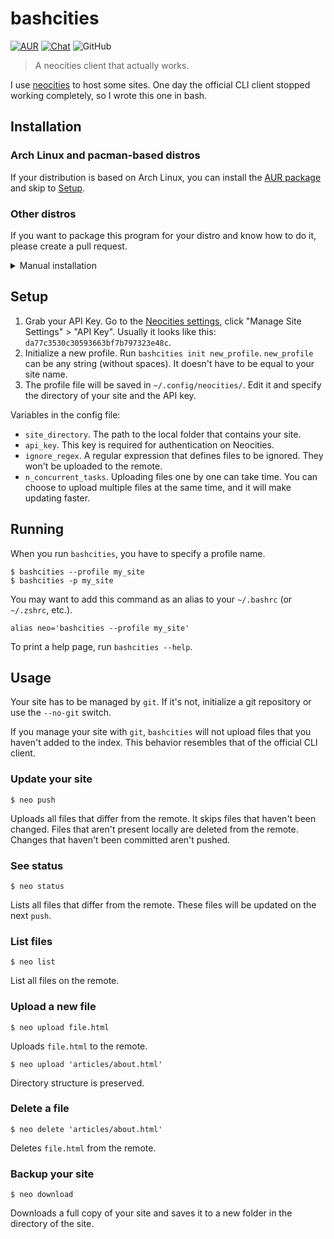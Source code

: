 # bashcities

[![AUR](https://img.shields.io/badge/AUR-install-blue)](https://aur.archlinux.org/packages/bashcities)
[![Chat](https://img.shields.io/badge/chat-join-green)](https://tatsumoto-ren.github.io/blog/join-our-community.html)
![GitHub](https://img.shields.io/github/license/tatsumoto-ren/bashcities)

> A neocities client that actually works.

I use [neocities](https://neocities.org/) to host some sites.
One day the official CLI client stopped working completely,
so I wrote this one in bash.

## Installation

### Arch Linux and pacman-based distros

If your distribution is based on Arch Linux,
you can install the [AUR package](https://aur.archlinux.org/packages/bashcities)
and skip to [Setup](#setup).

### Other distros

If you want to package this program for your distro and know how to do it,
please create a pull request.

<details>

<summary>Manual installation</summary>

1) Install dependencies.
   The dependencies are very basic and I expect that you already have them.

   * `bash`
   * `python`
   * `curl`
   * `git` (recommended, but optional)
2) Save the executable somewhere and make sure it's in your `PATH`.
   For example, like this.

   ```
   $ git clone 'https://github.com/tatsumoto-ren/bashcities.git' ~/.local/share/neocities
   $ ln -s ~/.local/share/neocities/bashcities ~/.local/bin/bashcities
   ```

</details>

## Setup

1) Grab your API Key.
   Go to the [Neocities settings](https://neocities.org/settings/),
   click "Manage Site Settings" > "API Key".
   Usually it looks like this: `da77c3530c30593663bf7b797323e48c`.
1) Initialize a new profile.
   Run `bashcities init new_profile`.
   `new_profile` can be any string (without spaces).
   It doesn't have to be equal to your site name.
1) The profile file will be saved in `~/.config/neocities/`.
   Edit it and specify the directory of your site and the API key.

Variables in the config file:

* `site_directory`. The path to the local folder that contains your site.
* `api_key`. This key is required for authentication on Neocities.
* `ignore_regex`. A regular expression that defines files to be ignored.
   They won't be uploaded to the remote.
* `n_concurrent_tasks`. Uploading files one by one can take time.
   You can choose to upload multiple files at the same time,
   and it will make updating faster.

## Running

When you run `bashcities`, you have to specify a profile name.

```
$ bashcities --profile my_site
$ bashcities -p my_site
```

You may want to add this command as an alias to your `~/.bashrc` (or `~/.zshrc`, etc.).

```
alias neo='bashcities --profile my_site'
```

To print a help page, run `bashcities --help`.

## Usage

Your site has to be managed by `git`.
If it's not, initialize a git repository or use the `--no-git` switch.

If you manage your site with `git`,
`bashcities` will not upload files that you haven't added to the index.
This behavior resembles that of the official CLI client.

### Update your site

```
$ neo push
```

Uploads all files that differ from the remote.
It skips files that haven't been changed.
Files that aren't present locally are deleted from the remote.
Changes that haven't been committed aren't pushed.

### See status

```
$ neo status
```

Lists all files that differ from the remote.
These files will be updated on the next `push`.

### List files

```
$ neo list
```

List all files on the remote.

### Upload a new file

```
$ neo upload file.html
```

Uploads `file.html` to the remote.

```
$ neo upload 'articles/about.html'
```

Directory structure is preserved.

### Delete a file

```
$ neo delete 'articles/about.html'
```

Deletes `file.html` from the remote.

### Backup your site

```
$ neo download
```

Downloads a full copy of your site
and saves it to a new folder in the directory of the site.
